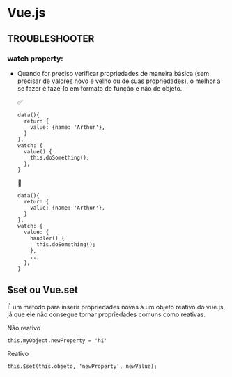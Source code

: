# Vue.js

## TROUBLESHOOTER

### watch property:
- Quando for preciso verificar propriedades de maneira básica (sem precisar de valores novo e velho ou de suas propriedades), o melhor a se fazer é faze-lo em formato de função e não de objeto.


    ✅
    ```
    data(){
      return {
        value: {name: 'Arthur'},
      }
    },
    watch: {
      value() {
        this.doSomething();
      },
    }
    ```

    🚫
    ```
    data(){
      return {
        value: {name: 'Arthur'},
      }
    },
    watch: {
      value: {
        handler() {
          this.doSomething();
        },
        ...
      },
    }
    ```

## $set ou Vue.set

É um metodo para inserir propriedades novas à um objeto reativo do vue.js, já que ele não consegue tornar propriedades comuns como reativas.


Não reativo
```
this.myObject.newProperty = 'hi'
``` 

Reativo
```
this.$set(this.objeto, 'newProperty', newValue);
``` 